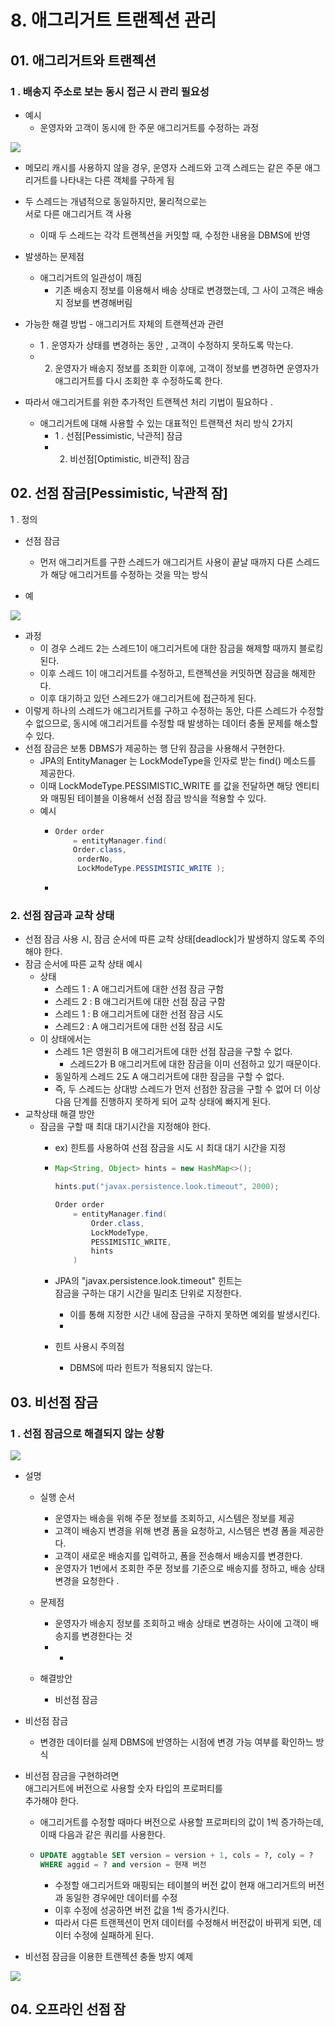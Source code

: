# 8. 애그리거트 트랜젝션 관리

## 01. 애그리거트와 트랜젝션

### 1 . 배송지 주소로 보는 동시 접근 시  관리 필요성 

* 예시
  * 운영자와 고객이 동시에 한 주문 애그리거트를  수정하는 과정 

![](../../.gitbook/assets/image%20%2820%29.png)

* 메모리 캐시를 사용하지 않을 경우, 운영자 스레드와 고객 스레드는  같은 주문 애그리거트를 나타내는 다른 객체를 구하게 됨  
* 두 스레드는 개념적으로 동일하지만, 물리적으로는   
  서로 다른 애그리거트 객 사용 

  * 이때 두 스레드는 각각 트랜젝션을 커밋할 때, 수정한 내용을 DBMS에 반영 

* 발생하는 문제점
  * 애그리거트의 일관성이 깨짐 
    * 기존 배송지 정보를 이용해서 배송 상태로  변경했는데, 그 사이 고객은 배송지 정보를 변경해버림



* 가능한 해결 방법 - 애그리거트 자체의 트랜젝션과 관련 
  * 1 . 운영자가 상태를 변경하는 동안 , 고객이 수정하지 못하도록 막는다.  
  * 2. 운영자가 배송지 정보를 조회한 이후에, 고객이 정보를 변경하면  운영자가 애그리거트를 다시 조회한 후  수정하도록 한다. 



* 따라서 애그리거트를 위한  추가적인 트랜젝션 처리 기법이 필요하다 .
  * 애그리거트에 대해 사용할 수 있는 대표적인 트랜잭션 처리 방식 2가지
    * 1 . 선점\[Pessimistic, 낙관적\] 잠금
    * 2. 비선점\[Optimistic, 비관적\] 잠금   

## 02. 선점 잠금\[Pessimistic, 낙관적 잠\]

1 . 정의

* 선점 잠금

  * 먼저 애그리거트를 구한 스레드가  애그리거트 사용이 끝날 때까지  다른 스레드가 해당 애그리거트를 수정하는 것을 막는 방식 

  

* 예 

![](../../.gitbook/assets/image%20%2819%29.png)

* 과정
  * 이 경우 스레드 2는 스레드1이 애그리거트에 대한 잠금을  해제할 때까지 블로킹된다. 
  * 이후 스레드 1이 애그리거트를 수정하고, 트랜젝션을 커밋하면 잠금을 해제한다. 
  * 이후 대기하고 있던 스레드2가 애그리거트에 접근하게 된다.  
* 이렇게 하나의 스레드가 애그리거트를 구하고 수정하는 동안, 다른 스레드가 수정할 수 없으므로, 동시에 애그리거트를  수정할 때 발생하는 데이터 충돌 문제를 해소할 수 있다.  
* 선점 잠금은 보통 DBMS가 제공하는 행 단위 잠금을  사용해서 구현한다. 
  * JPA의 EntityManager 는 LockModeType을 인자로 받는 find\(\) 메소드를 제공한다. 
  * 이때 LockModeType.PESSIMISTIC\_WRITE 를 값을 전달하면  해당 엔티티와 매핑된 테이블을 이용해서 선점 잠금 방식을  적용할 수 있다. 
  * 예시
    * ```java
      Order order
          = entityManager.find(
          Order.class,
           orderNo,
           LockModeType.PESSIMISTIC_WRITE );
      ```
    * 

### 2. 선점 잠금과 교착 상태

* 선점 잠금 사용 시, 잠금 순서에 따른  교착 상태\[deadlock\]가 발생하지 않도록 주의해야 한다.  
* 잠금 순서에 따른 교착 상태 예시
  * 상태
    * 스레드 1 : A 애그리거트에 대한 선점 잠금 구함
    * 스레드 2 : B 애그리거트에 대한 선점 잠금 구함 
    * 스레드 1 : B 애그리거트에 대한 선점 잠금 시도 
    * 스레드2 : A 애그리거트에 대한 선점 잠금 시도  
  * 이 상태에서는 
    * 스레드 1은 영원히 B 애그리거트에 대한 선점 잠금을 구할 수 없다.
      * 스레드2가 B 애그리거트에 대한 잠금을  이미 선점하고 있기 때문이다. 
    * 동일하게 스레드 2도 A 애그리거트에 대한 잠금을  구할 수 없다.  
    * 즉, 두 스레드는 상대방 스레드가 먼저 선점한 잠금을  구할 수 없어 더 이상 다음 단계를 진행하지 못하게 되어  교착 상태에 빠지게 된다.  
* 교착상태 해결 방안 
  * 잠금을 구할 때 최대 대기시간을 지정해야 한다.
    * ex\) 힌트를 사용하여 선점 잠금을 시도 시  최대 대기 시간을 지정
    * ```java
      Map<String, Object> hints = new HashMap<>();

      hints.put("javax.persistence.look.timeout", 2000);

      Order order 
          = entityManager.find(
              Order.class,
              LockModeType,
              PESSIMISTIC_WRITE,
              hints
          )
      ```
    * JPA의 "javax.persistence.look.timeout" 힌트는   
      잠금을 구하는 대기 시간을 밀리초 단위로 지정한다.

      * 이를 통해 지정한 시간 내에 잠금을 구하지 못하면  예외를 발생시킨다.  
      * 

    * 힌트 사용시 주의점 
      * DBMS에 따라 힌트가 적용되지 않는다.  

## 03. 비선점 잠금

### 1 . 선점 잠금으로 해결되지 않는 상황 

![](../../.gitbook/assets/image%20%2817%29.png)

* 설명
  * 실행 순서
    * 운영자는 배송을 위해 주문 정보를 조회하고, 시스템은 정보를 제공 
    * 고객이 배송지 변경을 위해 변경 폼을 요청하고, 시스템은 변경 폼을 제공한다. 
    * 고객이 새로운 배송지를 입력하고, 폼을 전송해서  배송지를 변경한다. 
    * 운영자가 1번에서 조회한 주문 정보를 기준으로  배송지를 정하고, 배송 상태 변경을 요청한다 .
  * 문제점

    * 운영자가 배송지 정보를 조회하고 배송 상태로  변경하는 사이에 고객이 배송지를 변경한다는 것  
    * * 

  * 해결방안
    * 비선점 잠금  
* 비선점 잠금

  * 변경한 데이터를 실제 DBMS에 반영하는 시점에  변경 가능 여부를 확인하느 방식 

  

* 비선점 잠금을 구현하려면   
  애그리거트에 버전으로 사용할 숫자 타입의 프로퍼티를  
  추가해야 한다. 

  * 애그리거트를 수정할 때마다 버전으로 사용할  프로퍼티의 값이 1씩 증가하는데, 이때 다음과 같은 쿼리를 사용한다.
  * ```sql
    UPDATE aggtable SET version = version + 1, cols = ?, coly = ?
    WHERE aggid = ? and version = 현재 버전 
    ```

    * 수정할 애그리거트와 매핑되는 테이블의 버전 값이  현재 애그리거트의 버전과 동일한 경우에만 데이터를 수정
    * 이후 수정에 성공하면 버전 값을 1씩 증가시킨다. 
    * 따라서 다른 트랜젝션이 먼저 데이터를 수정해서  버전값이 바뀌게 되면, 데이터 수정에 실패하게 된다. 

* 비선점 잠금을 이용한 트랜젝션 충돌 방지 예제 

![](../../.gitbook/assets/image%20%2818%29.png)



## 04. 오프라인 선점 잠

